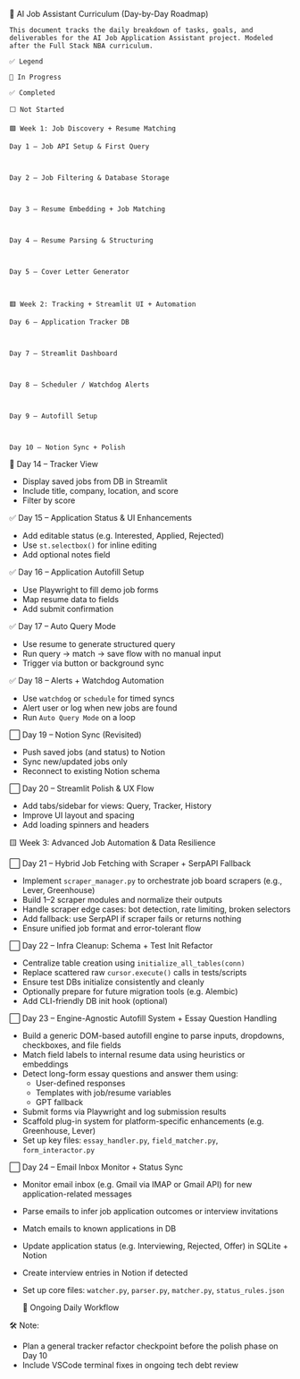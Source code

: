 📅 AI Job Assistant Curriculum (Day-by-Day Roadmap)

    This document tracks the daily breakdown of tasks, goals, and deliverables for the AI Job Application Assistant project. Modeled after the Full Stack NBA curriculum.

    ✅ Legend

    🔄 In Progress

    ✅ Completed

    ⬜️ Not Started

    🟩 Week 1: Job Discovery + Resume Matching

    Day 1 – Job API Setup & First Query



    Day 2 – Job Filtering & Database Storage



    Day 3 – Resume Embedding + Job Matching



    Day 4 – Resume Parsing & Structuring



    Day 5 – Cover Letter Generator



    🟥 Week 2: Tracking + Streamlit UI + Automation

    Day 6 – Application Tracker DB



    Day 7 – Streamlit Dashboard



    Day 8 – Scheduler / Watchdog Alerts



    Day 9 – Autofill Setup



    Day 10 – Notion Sync + Polish

🔄 Day 14 – Tracker View

- Display saved jobs from DB in Streamlit
- Include title, company, location, and score
- Filter by score

✅ Day 15 – Application Status & UI Enhancements

- Add editable status (e.g. Interested, Applied, Rejected)
- Use `st.selectbox()` for inline editing
- Add optional notes field

✅ Day 16 – Application Autofill Setup

- Use Playwright to fill demo job forms
- Map resume data to fields
- Add submit confirmation

✅ Day 17 – Auto Query Mode

- Use resume to generate structured query
- Run query → match → save flow with no manual input
- Trigger via button or background sync

✅ Day 18 – Alerts + Watchdog Automation

- Use `watchdog` or `schedule` for timed syncs
- Alert user or log when new jobs are found
- Run `Auto Query Mode` on a loop

⬜️ Day 19 – Notion Sync (Revisited)

- Push saved jobs (and status) to Notion
- Sync new/updated jobs only
- Reconnect to existing Notion schema

⬜️ Day 20 – Streamlit Polish & UX Flow

- Add tabs/sidebar for views: Query, Tracker, History
- Improve UI layout and spacing
- Add loading spinners and headers

🟨 Week 3: Advanced Job Automation & Data Resilience

⬜️ Day 21 – Hybrid Job Fetching with Scraper + SerpAPI Fallback

- Implement `scraper_manager.py` to orchestrate job board scrapers (e.g., Lever, Greenhouse)
- Build 1–2 scraper modules and normalize their outputs
- Handle scraper edge cases: bot detection, rate limiting, broken selectors
- Add fallback: use SerpAPI if scraper fails or returns nothing
- Ensure unified job format and error-tolerant flow

⬜️ Day 22 – Infra Cleanup: Schema + Test Init Refactor

- Centralize table creation using `initialize_all_tables(conn)`
- Replace scattered raw `cursor.execute()` calls in tests/scripts
- Ensure test DBs initialize consistently and cleanly
- Optionally prepare for future migration tools (e.g. Alembic)
- Add CLI-friendly DB init hook (optional)

⬜️ Day 23 – Engine-Agnostic Autofill System + Essay Question Handling

- Build a generic DOM-based autofill engine to parse inputs, dropdowns, checkboxes, and file fields
- Match field labels to internal resume data using heuristics or embeddings
- Detect long-form essay questions and answer them using:
  - User-defined responses
  - Templates with job/resume variables
  - GPT fallback
- Submit forms via Playwright and log submission results
- Scaffold plug-in system for platform-specific enhancements (e.g. Greenhouse, Lever)
- Set up key files: `essay_handler.py`, `field_matcher.py`, `form_interactor.py`

⬜️ Day 24 – Email Inbox Monitor + Status Sync

- Monitor email inbox (e.g. Gmail via IMAP or Gmail API) for new application-related messages
- Parse emails to infer job application outcomes or interview invitations
- Match emails to known applications in DB
- Update application status (e.g. Interviewing, Rejected, Offer) in SQLite + Notion
- Create interview entries in Notion if detected
- Set up core files: `watcher.py`, `parser.py`, `matcher.py`, `status_rules.json`

  🔁 Ongoing Daily Workflow

🛠️ Note:

- Plan a general tracker refactor checkpoint before the polish phase on Day 10
- Include VSCode terminal fixes in ongoing tech debt review

